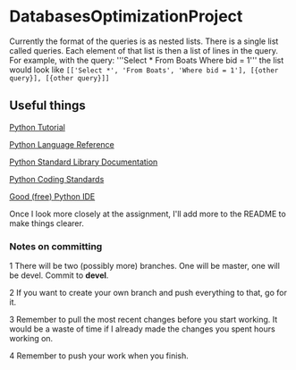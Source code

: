 DatabasesOptimizationProject
============================

Currently the format of the queries is as nested lists. There is a single list called queries. Each element of that list is then a list of lines in the query. For example, with the query: 
'''Select *
From Boats
Where bid = 1'''
the list would look like `[['Select *', 'From Boats', 'Where bid = 1'], [{other query}], [{other query}]]`



## Useful things

[Python Tutorial](https://docs.python.org/2/tutorial/index.html)

[Python Language Reference](https://docs.python.org/2/reference/index.html)

[Python Standard Library Documentation](https://docs.python.org/2/library/index.html)

[Python Coding Standards](https://www.python.org/dev/peps/pep-0008)

[Good (free) Python IDE](https://www.jetbrains.com/pycharm/)

Once I look more closely at the assignment, I'll add more to the README to make things clearer.

### Notes on committing

1 There will be two (possibly more) branches. One will be master, one will be devel. Commit to __devel__.

2 If you want to create your own branch and push everything to that, go for it.

3 Remember to pull the most recent changes before you start working. It would be a waste of time if I already made the changes you spent hours working on.

4 Remember to push your work when you finish.
